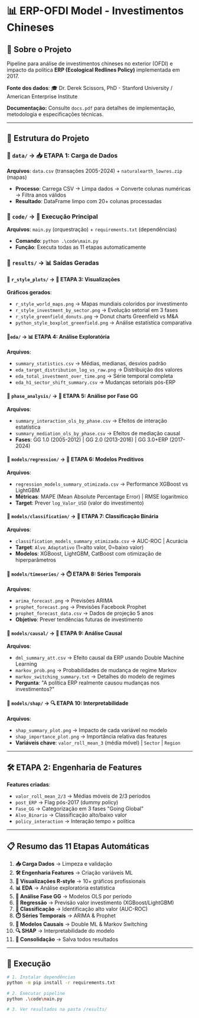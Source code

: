 # 📊 ERP-OFDI Model - Investimentos Chineses

## 🌟 Sobre o Projeto
Pipeline para análise de investimentos chineses no exterior (OFDI) e impacto da política **ERP (Ecological Redlines Policy)** implementada em 2017.

**Fonte dos dados**: 🎓 Dr. Derek Scissors, PhD - Stanford University / American Enterprise Institute

**Documentação:** Consulte `docs.pdf` para detalhes de implementação, metodologia e especificações técnicas.

---

## 🔄 Estrutura do Projeto

### 📁 `data/` → 📥 **ETAPA 1: Carga de Dados**
**Arquivos**: `data.csv` (transações 2005-2024) + `naturalearth_lowres.zip` (mapas)
- **Processo**: Carrega CSV → Limpa dados → Converte colunas numéricas → Filtra anos válidos
- **Resultado**: DataFrame limpo com 20+ colunas processadas

### 📁 `code/` → 🚀 **Execução Principal**
**Arquivos**: `main.py` (orquestração) + `requirements.txt` (dependências)
- **Comando**: `python .\code\main.py`
- **Função**: Executa todas as 11 etapas automaticamente

### 📁 `results/` → 📊 **Saídas Geradas**

#### 🎨 `r_style_plots/` → 🎨 **ETAPA 3: Visualizações**
**Gráficos gerados**:
- `r_style_world_maps.png` → Mapas mundiais coloridos por investimento
- `r_style_investment_by_sector.png` → Evolução setorial em 3 fases
- `r_style_greenfield_donuts.png` → Donut charts Greenfield vs M&A
- `python_style_boxplot_greenfield.png` → Análise estatística comparativa

#### 📁`eda/` → 📊 **ETAPA 4: Análise Exploratória**
**Arquivos**:
- `summary_statistics.csv` → Médias, medianas, desvios padrão
- `eda_target_distribution_log_vs_raw.png` → Distribuição dos valores
- `eda_total_investment_over_time.png` → Série temporal completa
- `eda_h1_sector_shift_summary.csv` → Mudanças setoriais pós-ERP

#### 📁 `phase_analysis/` → 🔬 **ETAPA 5: Análise por Fase GG**
**Arquivos**:
- `summary_interaction_ols_by_phase.csv` → Efeitos de interação estatística
- `summary_mediation_ols_by_phase.csv` → Efeitos de mediação causal
- **Fases**: GG 1.0 (2005-2012) | GG 2.0 (2013-2016) | GG 3.0+ERP (2017-2024)

#### 📁 `models/regression/` → 🤖 **ETAPA 6: Modelos Preditivos**
**Arquivos**:
- `regression_models_summary_otimizada.csv` → Performance XGBoost vs LightGBM
- **Métricas**: MAPE (Mean Absolute Percentage Error) | RMSE logarítmico
- **Target**: Prever `log_Valor_USD` (valor do investimento)

#### 📁 `models/classification/` → 🎯 **ETAPA 7: Classificação Binária**
**Arquivos**:
- `classification_models_summary_otimizada.csv` → AUC-ROC | Acurácia
- **Target**: `Alvo_Adaptativo` (1=alto valor, 0=baixo valor)
- **Modelos**: XGBoost, LightGBM, CatBoost com otimização de hiperparâmetros

#### 📁 `models/timeseries/` → ⏱️ **ETAPA 8: Séries Temporais**
**Arquivos**:
- `arima_forecast.png` → Previsões ARIMA
- `prophet_forecast.png` → Previsões Facebook Prophet
- `prophet_forecast_data.csv` → Dados de projeção 5 anos
- **Objetivo**: Prever tendências futuras de investimento

#### 📁 `models/causal/` → 🔬 **ETAPA 9: Análise Causal**
**Arquivos**:
- `dml_summary_att.csv` → Efeito causal da ERP usando Double Machine Learning
- `markov_prob.png` → Probabilidades de mudança de regime Markov
- `markov_switching_summary.txt` → Detalhes do modelo de regimes
- **Pergunta**: "A política ERP realmente causou mudanças nos investimentos?"

#### 📁 `models/shap/` → 🔍 **ETAPA 10: Interpretabilidade**
**Arquivos**:
- `shap_summary_plot.png` → Impacto de cada variável no modelo
- `shap_importance_plot.png` → Importância relativa das features
- **Variáveis chave**: `valor_roll_mean_3` (média móvel) | `Sector` | `Region`

---

## 🛠️ **ETAPA 2: Engenharia de Features**
**Features criadas**:
- `valor_roll_mean_2/3` → Médias móveis de 2/3 períodos
- `post_ERP` → Flag pós-2017 (dummy policy)
- `Fase_GG` → Categorização em 3 fases "Going Global"
- `Alvo_Binario` → Classificação alto/baixo valor
- `policy_interaction` → Interação tempo × política

---

## 📋 **Resumo das 11 Etapas Automáticas**

1. **📥 Carga Dados** → Limpeza e validação
2. **🛠️ Engenharia Features** → Criação variáveis ML
3. **🎨 Visualizações R-style** → 10+ gráficos profissionais
4. **📊 EDA** → Análise exploratória estatística
5. **🔬 Análise Fase GG** → Modelos OLS por período
6. **🤖 Regressão** → Previsão valor investimento (XGBoost/LightGBM)
7. **🎯 Classificação** → Identificação alto valor (AUC-ROC)
8. **⏱️ Séries Temporais** → ARIMA & Prophet
9. **🔬 Modelos Causais** → Double ML & Markov Switching
10. **🔍 SHAP** → Interpretabilidade do modelo
11. **💾 Consolidação** → Salva todos resultados

---

## 🚀 **Execução**

```bash
# 1. Instalar dependências
python -m pip install -r requirements.txt

# 2. Executar pipeline
python .\code\main.py

# 3. Ver resultados na pasta /results/